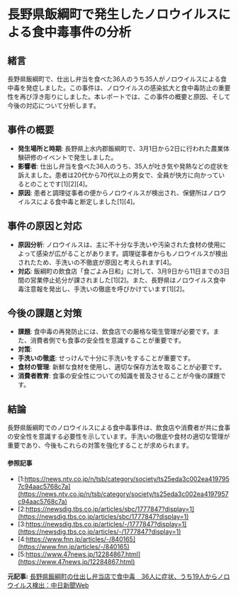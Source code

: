 # 長野県飯綱町で発生したノロウイルスによる食中毒事件の分析

## 緒言

長野県飯綱町で、仕出し弁当を食べた36人のうち35人がノロウイルスによる食中毒を発症しました。この事件は、ノロウイルスの感染拡大と食中毒防止の重要性を再び浮き彫りにしました。本レポートでは、この事件の概要と原因、そして今後の対応について分析します。

## 事件の概要

- **発生場所と時期**: 長野県上水内郡飯綱町で、3月1日から2日に行われた農業体験研修のイベントで発生しました。
- **影響者**: 仕出し弁当を食べた36人のうち、35人が吐き気や発熱などの症状を訴えました。患者は20代から70代以上の男女で、全員が快方に向かっているとのことです[1][2][4]。
- **原因**: 患者と調理従事者の便からノロウイルスが検出され、保健所はノロウイルスによる食中毒と断定しました[1][4]。

## 事件の原因と対応

- **原因分析**: ノロウイルスは、主に不十分な手洗いや汚染された食材の使用によって感染が広がることがあります。調理従事者からもノロウイルスが検出されたため、手洗いの不徹底が原因と考えられます[4]。
- **対応**: 飯綱町の飲食店「食ごよみ日和」に対して、3月9日から11日までの3日間の営業停止処分が課されました[1][2]。また、長野県はノロウイルス食中毒注意報を発出し、手洗いの徹底を呼びかけています[1][2]。

## 今後の課題と対策

- **課題**: 食中毒の再発防止には、飲食店での厳格な衛生管理が必要です。また、消費者側でも食事の安全性を意識することが重要です。
- **対策**:
 - **手洗いの徹底**: せっけんで十分に手洗いをすることが重要です。
 - **食材の管理**: 新鮮な食材を使用し、適切な保存方法を取ることが必要です。
 - **消費者教育**: 食事の安全性についての知識を普及させることが今後の課題です。

## 結論

長野県飯綱町でのノロウイルスによる食中毒事件は、飲食店や消費者が共に食事の安全性を意識する必要性を示しています。手洗いの徹底や食材の適切な管理が重要であり、今後もこれらの対策を強化することが求められます。

#### 参照記事
- [1:https://news.ntv.co.jp/n/tsb/category/society/ts25eda3c002ea4197957c94aac5768c7a](https://news.ntv.co.jp/n/tsb/category/society/ts25eda3c002ea4197957c94aac5768c7a)
- [2:https://newsdig.tbs.co.jp/articles/sbc/1777847?display=1](https://newsdig.tbs.co.jp/articles/sbc/1777847?display=1)
- [3:https://newsdig.tbs.co.jp/articles/-/1777847?display=1](https://newsdig.tbs.co.jp/articles/-/1777847?display=1)
- [4:https://www.fnn.jp/articles/-/840165](https://www.fnn.jp/articles/-/840165)
- [5:https://www.47news.jp/12284867.html](https://www.47news.jp/12284867.html)


**元記事:** [長野県飯綱町の仕出し弁当店で食中毒　36人に症状、うち19人からノロウイルス検出：中日新聞Web](https://www.chunichi.co.jp/article/1036294)